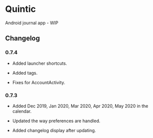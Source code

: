 # Quintic
 
Android journal app - WIP

## Changelog

### 0.7.4

- Added launcher shortcuts.

- Added tags.

- Fixes for AccountActivity.

### 0.7.3

- Added Dec 2019, Jan 2020, Mar 2020, Apr 2020, May 2020 in the calendar.

- Updated the way preferences are handled.

- Added changelog display after updating.
